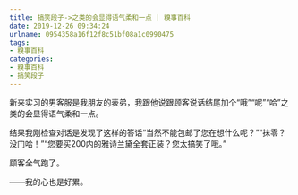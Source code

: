 ```yaml
---
title: 搞笑段子->之类的会显得语气柔和一点 | 糗事百科
date: 2019-12-26 09:34:24
urlname: 0954358a16f12f8c51bf08a1c0990475
tags: 
- 糗事百科
categories:
- 糗事百科
- 搞笑段子
---
```

新来实习的男客服是我朋友的表弟，我跟他说跟顾客说话结尾加个“哦”“呢”“哈”之类的会显得语气柔和一点。

结果我刚检查对话是发现了这样的答话“当然不能包邮了您在想什么呢？”“抹零？没门哈！”“您要买200内的雅诗兰黛全套正装？您太搞笑了哦。”

顾客全气跑了。

——我的心也是好累。


